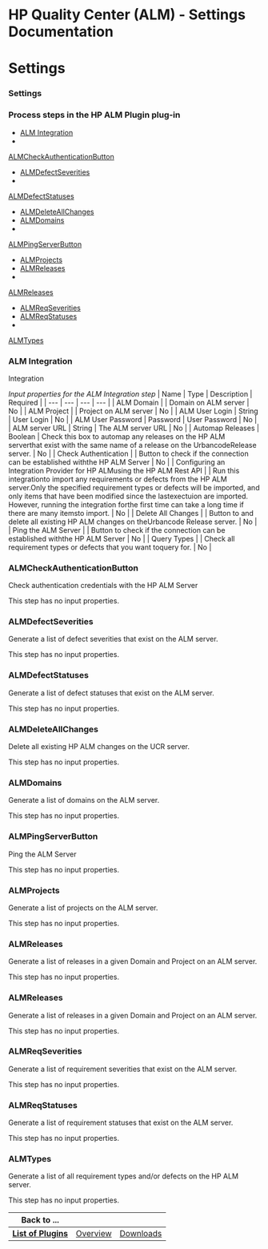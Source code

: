 
HP Quality Center (ALM) - Settings Documentation
================================================

# Settings




### Settings




 



### Process steps in the HP ALM Plugin plug-in


* [ALM Integration](#alm_integration)
* 
[ALMCheckAuthenticationButton](#almcheckauthenticationbutton)
* [ALMDefectSeverities](#almdefectseverities)
* 
[ALMDefectStatuses](#almdefectstatuses)
* [ALMDeleteAllChanges](#almdeleteallchanges)
* [ALMDomains](#almdomains)
* 
[ALMPingServerButton](#almpingserverbutton)
* [ALMProjects](#almprojects)
* [ALMReleases](#almreleases)
* 
[ALMReleases](#almreleases)
* [ALMReqSeverities](#almreqseverities)
* [ALMReqStatuses](#almreqstatuses)
* 
[ALMTypes](#almtypes)




### ALM Integration


Integration




*Input properties for the ALM Integration step*  | Name 
| Type | Description | Required |
| --- | --- | --- | --- |
| ALM Domain |  | Domain on ALM server | No |
| ALM Project 
|  | Project on ALM server | No |
| ALM User Login | String | User Login | No |
| ALM User Password | Password | User 
Password | No |
| ALM server URL | String | The ALM server URL | No |
| Automap Releases | Boolean | Check this box to 
automap any releases on the HP ALM serverthat exist with
the same name of a release on the UrbancodeRelease server. | No
 |
| Check Authentication |  | Button to check if the connection can be established withthe HP ALM Server | No |
| 
Configuring an Integration Provider for HP ALMusing the HP ALM Rest API |  | Run this integrationto import any 
requirements or defects from the HP ALM
server.Only the specified requirement types or defects will be
imported, and 
only items that have been modified since the lastexectuion
are imported. However, running the integration forthe first 
time can take
a long time if there are many itemsto import. | No |
| Delete All Changes |  | Button to and delete all 
existing HP ALM changes on theUrbancode Release
server. | No |
| Ping the ALM Server |  | Button to check if the 
connection can be established withthe HP ALM Server | No |
| Query Types |  | Check all requirement types or defects 
that you want toquery for. | No |


### ALMCheckAuthenticationButton


Check authentication credentials with the HP ALM 
Server


This step has no input properties.


### ALMDefectSeverities


Generate a list of defect severities that exist 
on the ALM server.


This step has no input properties.


### ALMDefectStatuses


Generate a list of defect statuses 
that exist on the ALM server.


This step has no input properties.


### ALMDeleteAllChanges


Delete all existing HP 
ALM changes on the UCR server.


This step has no input properties.


### ALMDomains


Generate a list of domains on the
 ALM server.


This step has no input properties.


### ALMPingServerButton


Ping the ALM Server


This step has no 
input properties.


### ALMProjects


Generate a list of projects on the ALM server.


This step has no input 
properties.


### ALMReleases


Generate a list of releases in a given Domain and Project on an ALM server.


This step 
has no input properties.


### ALMReleases


Generate a list of releases in a given Domain and Project on an ALM server.



This step has no input properties.


### ALMReqSeverities


Generate a list of requirement severities that exist on 
the ALM server.


This step has no input properties.


### ALMReqStatuses


Generate a list of requirement statuses that
 exist on the ALM server.


This step has no input properties.


### ALMTypes


Generate a list of all requirement types
 and/or defects on the HP ALM server.


This step has no input properties.





|Back to ...|||
| :---: | :---: | :---: |
|[**List of Plugins**](../../index.md)|[Overview](./overview.md)|[Downloads](./downloads.md)|
